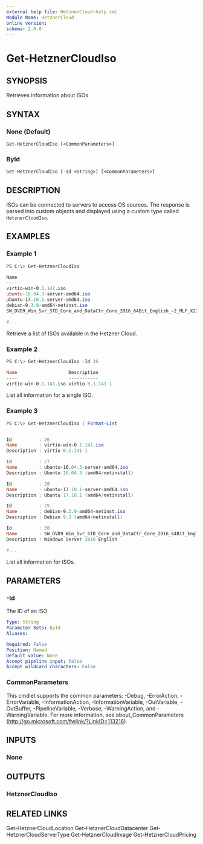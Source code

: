 ```yaml
---
external help file: HetznerCloud-help.xml
Module Name: HetznerCloud
online version:
schema: 2.0.0
---
```

# Get-HetznerCloudIso

## SYNOPSIS

Retrieves information about ISOs

## SYNTAX

### None (Default)

```
Get-HetznerCloudIso [<CommonParameters>]
```

### ById

```
Get-HetznerCloudIso [-Id <String>] [<CommonParameters>]
```

## DESCRIPTION

ISOs can be connected to servers to access OS sources. The response is parsed into custom objects and displayed using a custom type called `HetznerCloudIso`.

## EXAMPLES

### Example 1

```powershell
PS C:\> Get-HetznerCloudIso

Name                                                                                Description
----                                                                                -----------
virtio-win-0.1.141.iso                                                              virtio 0.1.141-1
ubuntu-16.04.3-server-amd64.iso                                                     Ubuntu 16.04.3 (amd64/netinstall)
ubuntu-17.10.1-server-amd64.iso                                                     Ubuntu 17.10.1 (amd64/netinstall)
debian-9.3.0-amd64-netinst.iso                                                      Debian 9.3 (amd64/netinstall)
SW_DVD9_Win_Svr_STD_Core_and_DataCtr_Core_2016_64Bit_English_-2_MLF_X21-22843.iso   Windows Server 2016 English

#...
```

Retrieve a list of ISOs available in the Hetzner Cloud.

### Example 2

```powershell
PS C:\> Get-HetznerCloudIso -Id 26

Name                   Description
----                   -----------
virtio-win-0.1.141.iso virtio 0.1.141-1
```

List all information for a single ISO.

### Example 3

```powershell
PS C:\> Get-HetznerCloudIso | Format-List


Id          : 26
Name        : virtio-win-0.1.141.iso
Description : virtio 0.1.141-1

Id          : 27
Name        : ubuntu-16.04.3-server-amd64.iso
Description : Ubuntu 16.04.3 (amd64/netinstall)

Id          : 28
Name        : ubuntu-17.10.1-server-amd64.iso
Description : Ubuntu 17.10.1 (amd64/netinstall)

Id          : 29
Name        : debian-9.3.0-amd64-netinst.iso
Description : Debian 9.3 (amd64/netinstall)

Id          : 30
Name        : SW_DVD9_Win_Svr_STD_Core_and_DataCtr_Core_2016_64Bit_English_-2_MLF_X21-22843.iso
Description : Windows Server 2016 English

#...
```

List all information for ISOs.

## PARAMETERS

### -Id

The ID of an ISO

```yaml
Type: String
Parameter Sets: ById
Aliases:

Required: False
Position: Named
Default value: None
Accept pipeline input: False
Accept wildcard characters: False
```

### CommonParameters

This cmdlet supports the common parameters: -Debug, -ErrorAction, -ErrorVariable, -InformationAction, -InformationVariable, -OutVariable, -OutBuffer, -PipelineVariable, -Verbose, -WarningAction, and -WarningVariable.
For more information, see about_CommonParameters (http://go.microsoft.com/fwlink/?LinkID=113216).

## INPUTS

### None

## OUTPUTS

### HetznerCloudIso

## RELATED LINKS

Get-HetznerCloudLocation
Get-HetznerCloudDatacenter
Get-HetznerCloudServerType
Get-HetznerCloudImage
Get-HetznerCloudPricing
